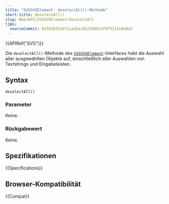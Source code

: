 ```yaml
---
title: "SVGSVGElement: deselectAll()-Methode"
short-title: deselectAll()
slug: Web/API/SVGSVGElement/deselectAll
l10n:
  sourceCommit: 6d35583226f1ca3bac852506014f973113c0a8a2
---
```


{{APIRef("SVG")}}

Die `deselectAll()`-Methode des [`SVGSVGElement`](/de/docs/Web/API/SVGSVGElement)-Interfaces hebt die Auswahl aller ausgewählten Objekte auf, einschließlich aller Auswahlen von Textstrings und Eingabeleisten.

## Syntax

```js-nolint
deselectAll()
```

### Parameter

Keine.

### Rückgabewert

Keine.

## Spezifikationen

{{Specifications}}

## Browser-Kompatibilität

{{Compat}}
